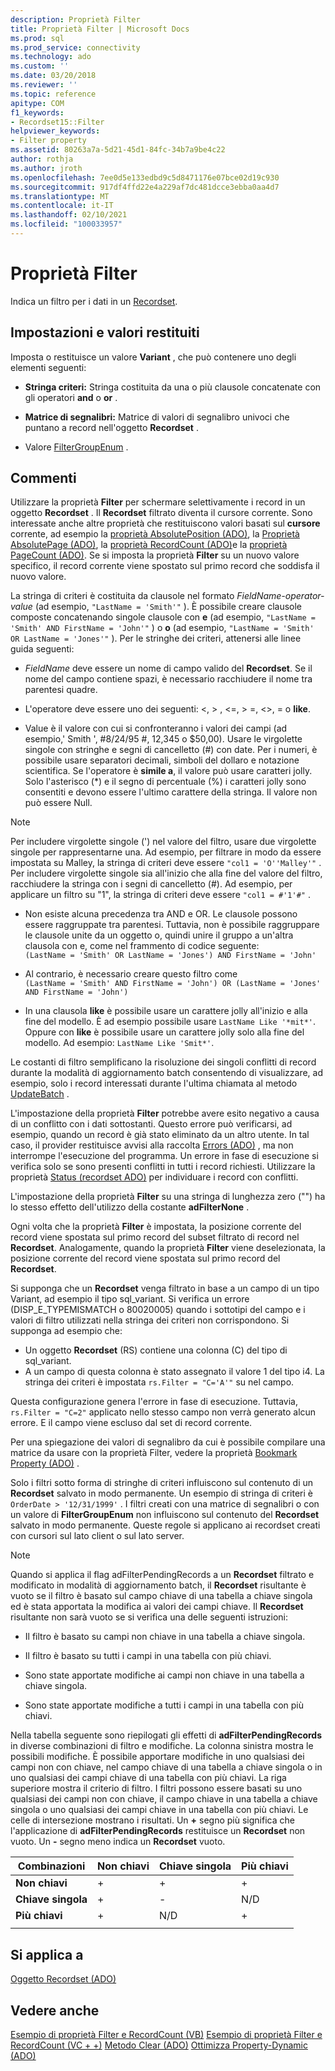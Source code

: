 ```yaml
---
description: Proprietà Filter
title: Proprietà Filter | Microsoft Docs
ms.prod: sql
ms.prod_service: connectivity
ms.technology: ado
ms.custom: ''
ms.date: 03/20/2018
ms.reviewer: ''
ms.topic: reference
apitype: COM
f1_keywords:
- Recordset15::Filter
helpviewer_keywords:
- Filter property
ms.assetid: 80263a7a-5d21-45d1-84fc-34b7a9be4c22
author: rothja
ms.author: jroth
ms.openlocfilehash: 7ee0d5e133edbd9c5d8471176e07bce02d19c930
ms.sourcegitcommit: 917df4ffd22e4a229af7dc481dcce3ebba0aa4d7
ms.translationtype: MT
ms.contentlocale: it-IT
ms.lasthandoff: 02/10/2021
ms.locfileid: "100033957"
---
```

# <a name="filter-property"></a>Proprietà Filter
Indica un filtro per i dati in un [Recordset](./recordset-object-ado.md).  
  
## <a name="settings-and-return-values"></a>Impostazioni e valori restituiti

Imposta o restituisce un valore **Variant** , che può contenere uno degli elementi seguenti:  
  
-   **Stringa criteri:** Stringa costituita da una o più clausole concatenate con gli operatori **and** o **or** .  
  
-   **Matrice di segnalibri:** Matrice di valori di segnalibro univoci che puntano a record nell'oggetto **Recordset** .  
  
-   Valore [FilterGroupEnum](./filtergroupenum.md) .  
  
## <a name="remarks"></a>Commenti

Utilizzare la proprietà **Filter** per schermare selettivamente i record in un oggetto **Recordset** . Il **Recordset** filtrato diventa il cursore corrente. Sono interessate anche altre proprietà che restituiscono valori basati sul **cursore** corrente, ad esempio la [proprietà AbsolutePosition (ADO)](./absoluteposition-property-ado.md), la [Proprietà AbsolutePage (ADO)](./absolutepage-property-ado.md), la [proprietà RecordCount (ADO)](./recordcount-property-ado.md)e la [proprietà PageCount (ADO)](./pagecount-property-ado.md). Se si imposta la proprietà **Filter** su un nuovo valore specifico, il record corrente viene spostato sul primo record che soddisfa il nuovo valore.
  
La stringa di criteri è costituita da clausole nel formato *FieldName-operator-value* (ad esempio, `"LastName = 'Smith'"` ). È possibile creare clausole composte concatenando singole clausole con **e** (ad esempio, `"LastName = 'Smith' AND FirstName = 'John'"` ) o **o** (ad esempio, `"LastName = 'Smith' OR LastName = 'Jones'"` ). Per le stringhe dei criteri, attenersi alle linee guida seguenti:

-   *FieldName* deve essere un nome di campo valido del **Recordset**. Se il nome del campo contiene spazi, è necessario racchiudere il nome tra parentesi quadre.  
  
-   L'operatore deve essere uno dei seguenti: \<, > , \<=, > =,  <>, = o **like**.  
  
-   Value è il valore con cui si confronteranno i valori dei campi (ad esempio,' Smith ', #8/24/95 #, 12,345 o $50,00). Usare le virgolette singole con stringhe e segni di cancelletto (#) con date. Per i numeri, è possibile usare separatori decimali, simboli del dollaro e notazione scientifica. Se l'operatore è **simile a**, il valore può usare caratteri jolly. Solo l'asterisco (*) e il segno di percentuale (%) i caratteri jolly sono consentiti e devono essere l'ultimo carattere della stringa. Il valore non può essere Null.  
  
> [!NOTE]
>  Per includere virgolette singole (') nel valore del filtro, usare due virgolette singole per rappresentarne una. Ad esempio, per filtrare in modo da essere impostata su Malley, la stringa di criteri deve essere `"col1 = 'O''Malley'"` . Per includere virgolette singole sia all'inizio che alla fine del valore del filtro, racchiudere la stringa con i segni di cancelletto (#). Ad esempio, per applicare un filtro su "1", la stringa di criteri deve essere `"col1 = #'1'#"` .  
  
-   Non esiste alcuna precedenza tra AND e OR. Le clausole possono essere raggruppate tra parentesi. Tuttavia, non è possibile raggruppare le clausole unite da un oggetto o, quindi unire il gruppo a un'altra clausola con e, come nel frammento di codice seguente:  
 `(LastName = 'Smith' OR LastName = 'Jones') AND FirstName = 'John'`  
  
-   Al contrario, è necessario creare questo filtro come  
 `(LastName = 'Smith' AND FirstName = 'John') OR (LastName = 'Jones' AND FirstName = 'John')`  
  
-   In una clausola **like** è possibile usare un carattere jolly all'inizio e alla fine del modello. È ad esempio possibile usare `LastName Like '*mit*'`. Oppure con **like** è possibile usare un carattere jolly solo alla fine del modello. Ad esempio: `LastName Like 'Smit*'`.  
  
 Le costanti di filtro semplificano la risoluzione dei singoli conflitti di record durante la modalità di aggiornamento batch consentendo di visualizzare, ad esempio, solo i record interessati durante l'ultima chiamata al metodo [UpdateBatch](./updatebatch-method.md) .  
  
L'impostazione della proprietà **Filter** potrebbe avere esito negativo a causa di un conflitto con i dati sottostanti. Questo errore può verificarsi, ad esempio, quando un record è già stato eliminato da un altro utente. In tal caso, il provider restituisce avvisi alla raccolta [Errors (ADO)](./errors-collection-ado.md) , ma non interrompe l'esecuzione del programma. Un errore in fase di esecuzione si verifica solo se sono presenti conflitti in tutti i record richiesti. Utilizzare la proprietà [Status (recordset ADO)](./status-property-ado-recordset.md) per individuare i record con conflitti.  
  
L'impostazione della proprietà **Filter** su una stringa di lunghezza zero ("") ha lo stesso effetto dell'utilizzo della costante **adFilterNone** .
  
Ogni volta che la proprietà **Filter** è impostata, la posizione corrente del record viene spostata sul primo record del subset filtrato di record nel **Recordset**. Analogamente, quando la proprietà **Filter** viene deselezionata, la posizione corrente del record viene spostata sul primo record del **Recordset**.

Si supponga che un **Recordset** venga filtrato in base a un campo di un tipo Variant, ad esempio il tipo sql_variant. Si verifica un errore (DISP_E_TYPEMISMATCH o 80020005) quando i sottotipi del campo e i valori di filtro utilizzati nella stringa dei criteri non corrispondono. Si supponga ad esempio che:

- Un oggetto **Recordset** (RS) contiene una colonna (C) del tipo di sql_variant.
- A un campo di questa colonna è stato assegnato il valore 1 del tipo i4. La stringa dei criteri è impostata `rs.Filter = "C='A'"` su nel campo.

Questa configurazione genera l'errore in fase di esecuzione. Tuttavia, `rs.Filter = "C=2"` applicato nello stesso campo non verrà generato alcun errore. E il campo viene escluso dal set di record corrente.

Per una spiegazione dei valori di segnalibro da cui è possibile compilare una matrice da usare con la proprietà Filter, vedere la proprietà [Bookmark Property (ADO)](./bookmark-property-ado.md) .

Solo i filtri sotto forma di stringhe di criteri influiscono sul contenuto di un **Recordset** salvato in modo permanente. Un esempio di stringa di criteri è `OrderDate > '12/31/1999'` . I filtri creati con una matrice di segnalibri o con un valore di **FilterGroupEnum** non influiscono sul contenuto del **Recordset** salvato in modo permanente. Queste regole si applicano ai recordset creati con cursori sul lato client o sul lato server.
  
> [!NOTE]
>  Quando si applica il flag adFilterPendingRecords a un **Recordset** filtrato e modificato in modalità di aggiornamento batch, il **Recordset** risultante è vuoto se il filtro è basato sul campo chiave di una tabella a chiave singola ed è stata apportata la modifica ai valori dei campi chiave. Il **Recordset** risultante non sarà vuoto se si verifica una delle seguenti istruzioni:  
  
-   Il filtro è basato su campi non chiave in una tabella a chiave singola.  
  
-   Il filtro è basato su tutti i campi in una tabella con più chiavi.  
  
-   Sono state apportate modifiche ai campi non chiave in una tabella a chiave singola.  
  
-   Sono state apportate modifiche a tutti i campi in una tabella con più chiavi.  
  
Nella tabella seguente sono riepilogati gli effetti di **adFilterPendingRecords** in diverse combinazioni di filtro e modifiche. La colonna sinistra mostra le possibili modifiche. È possibile apportare modifiche in uno qualsiasi dei campi non con chiave, nel campo chiave di una tabella a chiave singola o in uno qualsiasi dei campi chiave di una tabella con più chiavi. La riga superiore mostra il criterio di filtro. I filtri possono essere basati su uno qualsiasi dei campi non con chiave, il campo chiave in una tabella a chiave singola o uno qualsiasi dei campi chiave in una tabella con più chiavi. Le celle di intersezione mostrano i risultati. Un **+** segno più significa che l'applicazione di **adFilterPendingRecords** restituisce un **Recordset** non vuoto. Un **-** segno meno indica un **Recordset** vuoto.  
  
|Combinazioni|Non chiavi|Chiave singola|Più chiavi|
|-|--------------|----------------|-------------------|
|**Non chiavi**|+|+|+|
|**Chiave singola**|+|-|N/D|
|**Più chiavi**|+|N/D|+|
|||||
  
## <a name="applies-to"></a>Si applica a

[Oggetto Recordset (ADO)](./recordset-object-ado.md)  
  
## <a name="see-also"></a>Vedere anche

[Esempio di proprietà Filter e RecordCount (VB)](./filter-and-recordcount-properties-example-vb.md) 
 [Esempio di proprietà Filter e RecordCount (VC + +)](./filter-and-recordcount-properties-example-vc.md) 
 [Metodo Clear (ADO)](./clear-method-ado.md) 
 [Ottimizza Property-Dynamic (ADO)](./optimize-property-dynamic-ado.md)